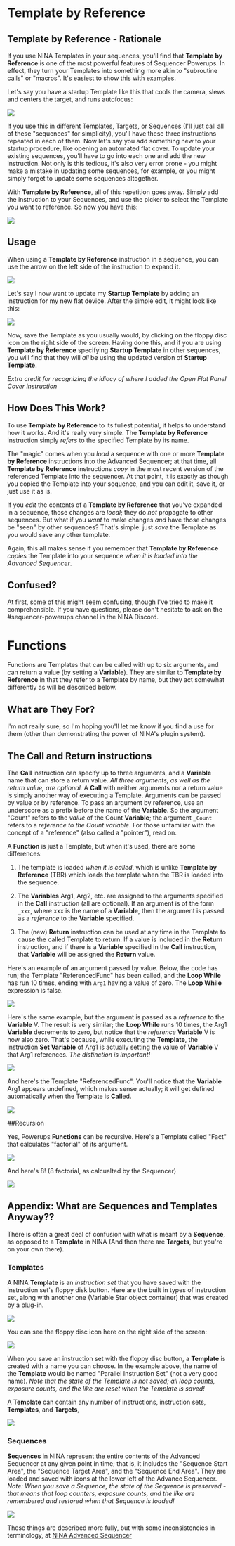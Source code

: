 # **Template by Reference**

## Template by Reference - Rationale

If you use NINA Templates in your sequences, you'll find that **Template by Reference** is one of the most powerful features of Sequencer Powerups. In effect, they turn your Templates into something more akin to "subroutine calls" or "macros". It's easiest to show this with examples.

Let's say you have a startup Template like this that cools the camera, slews and centers the target, and runs autofocus:

![](Startup.png)


If you use this in different Templates, Targets, or Sequences (I'll just call all of these "sequences" for simplicity), you'll have these three instructions repeated in each of them. Now let's say you add something new to your startup procedure, like opening an automated flat cover. To update your existing sequences, you'll have to go into each one and add the new instruction. Not only is this tedious, it's also very error prone - you might make a mistake in updating some sequences, for example, or you might simply forget to update some sequences altogether.

With **Template by Reference**, all of this repetition goes away.  Simply add the instruction to your Sequences, and use the picker to select the Template you want to reference.  So now you have this:

![](TBR.png)

## Usage

When using a **Template by Reference** instruction in a sequence, you can use the arrow on the left side of the instruction to expand it.

![](TBRExpanded.png)

Let's say I now want to update my **Startup Template** by adding an instruction for my new flat device. After the simple edit, it might look like this:

![](NewStartup.png)

Now, save the Template as you usually would, by clicking on the floppy disc icon on the right side of the screen.  Having done this, and if you are using **Template by Reference** specifying **Startup Template** in other sequences, you will find that they will *all* be using the updated version of **Startup Template**.

*Extra credit for recognizing the idiocy of where I added the Open Flat Panel Cover instruction*

## How Does This Work?

To use **Template by Reference** to its fullest potential, it helps to understand how it works. And it's really very simple. The **Template by Reference** instruction simply *refers* to the specified Template by its name.

The "magic" comes when you *load* a sequence with one or more **Template by Reference** instructions into the Advanced Sequencer; at that time, all **Template by Reference** instructions *copy* in the most recent version of the referenced Template into the sequencer. At that point, it is exactly as though you copied the Template into your sequence, and you can edit it, save it, or just use it as is.

If you *edit* the contents of a **Template by Reference** that you've expanded in a sequence, those changes are *local*; they do *not* propagate to other sequences. But what if you *want* to make changes *and* have those changes be "seen" by other sequences? That's simple: just *save* the Template as you would save any other template.

Again, this all makes sense if you remember that **Template by Reference** *copies* the Template into your sequence *when it is loaded into the Advanced Sequencer*.

## Confused?

At first, some of this might seem confusing, though I've tried to make it comprehensible. If you have questions, please don't hesitate to ask on the #sequencer-powerups channel in the NINA Discord.

#
# **Functions**

Functions are Templates that can be called with up to six arguments, and can return a value (by setting a **Variable**).  They are similar to **Template by Reference** in that they refer to a Template by name, but they act somewhat differently as will be described below.

## What are They For?

I'm not really sure, so I'm hoping you'll let me know if you find a use for them (other than demonstrating the power of NINA's plugin system).

## The **Call** and **Return** instructions

The **Call** instruction can specify up to three arguments, and a **Variable** name that can store a return value.  *All three arguments, as well as the return value, are optional.*  A **Call** with neither arguments nor a return value is simply another way of executing a Template.  Arguments can be passed by value or by reference.  To pass an argument by reference, use an underscore as a prefix before the name of the **Variable**.   So the argument "Count" refers to the *value* of the Count **Variable**; the argument `_Count` refers to a *reference to the Count variable*. For those unfamiliar with the concept of a "reference" (also called a "pointer"), read on.

A **Function** is just a Template, but when it's used, there are some differences:

1) The template is loaded *when it is called*, which is unlike **Template by Reference** (TBR) which loads the template when the TBR is loaded into the sequence.

2) The **Variables** Arg1, Arg2, etc. are assigned to the arguments specified in the **Call** instruction (all are optional). If an argument is of the form `_xxx`, where xxx is the  name of a **Variable**, then the argument is passed as a *reference* to the **Variable** specified.

3) The (new) **Return** instruction can be used at any time in the Template to cause the called Template to return.  If a value is included in the **Return** instruction, and if there is a **Variable** specified in the **Call** instruction, that **Variable** will be assigned the **Return** value.

Here's an example of an argument passed by value.  Below, the code has run; the Template "ReferencedFunc" has been called, and the **Loop While** has run 10 times, ending with `Arg1` having a value of zero.  The **Loop While** expression is false.

![](ByValue.png)

Here's the same example, but the argument is passed as a *reference* to the **Variable** V.  The result is very similar; the **Loop While** runs 10 times, the Arg1 **Variable** decrements to zero, but notice that the *reference* **Variable** V is now also zero.   That's because, while executing the **Template**, the instruction **Set Variable** of Arg1 is actually setting the value of **Variable** V that Arg1 references.  *The distinction is important!*

![](ByReference.png)

And here's the Template "ReferencedFunc".  You'll notice that the **Variable** Arg1 appears undefined, which makes sense actually; it will get defined automatically when the Template is **Call**ed.

![](Referenced.png)

##Recursion

Yes, Powerups **Functions** can be recursive.  Here's a Template called "Fact" that calculates "factorial" of its argument.

![](Fact.png)

And here's 8! (8 factorial, as calcualted by the Sequencer)

![](Eight.png)

## Appendix: What are Sequences and Templates Anyway??

There is often a great deal of confusion with what is meant by a **Sequence**, as opposed to a **Template** in NINA (And then there are **Targets**, but you're on your own there).

### Templates

A NINA **Template** is an *instruction set* that you have saved with the instruction set's floppy disk button. Here are the built in types of instruction set, along with another one (Variable Star object container) that was created by a plug-in.

![](Set.png)

You can see the floppy disc icon here on the right side of the screen:

![](Save.png)

When you save an instruction set with the floppy disc button, a **Template** is created with a name you can choose. In the example above, the name of the **Template** would be named "Parallel Instruction Set" (not a very good name). *Note that the state of the Template is not saved; all loop counts, exposure counts, and the like are reset when the Template is saved!*

A **Template** can contain any number of instructions, instruction sets, **Templates**, and **Targets**,

![](Areas.png)

### Sequences

**Sequences** in NINA represent the entire contents of the Advanced Sequencer at any given point in time; that is, it includes the "Sequence Start Area", the "Sequence Target Area", and the "Sequence End Area".  They are loaded and saved with icons at the lower left of the Advance Sequencer. *Note: When you save a Sequence, the state of the Sequence is preserved - that means that loop counters, exposure counts, and the like are remembered and restored when that Sequence is loaded!*

![](SeqIcons.png)

These things are described more fully, but with some inconsistencies in terminology, at [NINA Advanced Sequencer](https://nighttime-imaging.eu/docs/develop/site/sequencer/advanced/advanced/)




